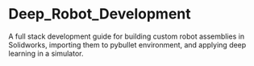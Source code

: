 # Deep_Robot_Development
A full stack development guide for building custom robot assemblies in Solidworks, importing them to pybullet environment, and applying deep learning in a simulator.
